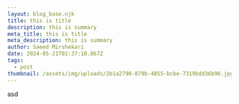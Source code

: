```yaml
---
layout: blog_base.njk
title: this is title
description: this is summary
meta_title: this is title
meta_description: this is summary
author: Saeed Mirshekari
date: 2024-05-21T02:37:10.867Z
tags:
  - post
thumbnail: /assets/img/uploads/2b1a2790-879b-4855-bcbe-7319bdd36b96.jpg
---
```

a﻿sd